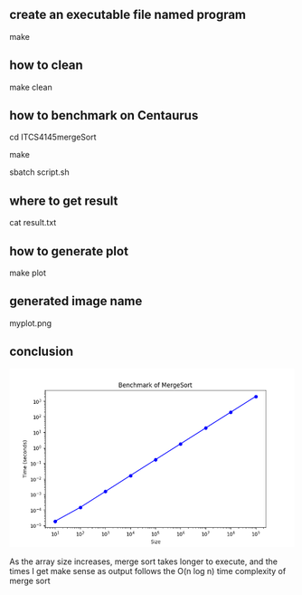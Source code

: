 ## create an executable file named program

make 

## how to clean 

make clean

## how to benchmark on Centaurus

cd ITCS4145mergeSort

make

sbatch script.sh
 
## where to get result

cat result.txt

## how to generate plot 

make plot

## generated image name

myplot.png

## conclusion

![Alt text](myplot.png)

As the array size increases, merge sort takes longer to execute, and the times I get make sense as output follows the O(n log n) time complexity of merge sort








